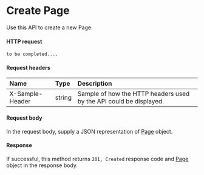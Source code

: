 # Create Page

Use this API to create a new Page.
#### HTTP request
```http
to be completed....
```
#### Request headers
| Name       | Type | Description|
|:---------------|:--------|:----------|
| X-Sample-Header  | string  | Sample of how the HTTP headers used by the API could be displayed.|

#### Request body
In the request body, supply a JSON representation of [Page](../resources/page.md) object.


#### Response
If successful, this method returns `201, Created` response code and [Page](../resources/page.md) object in the response body.
